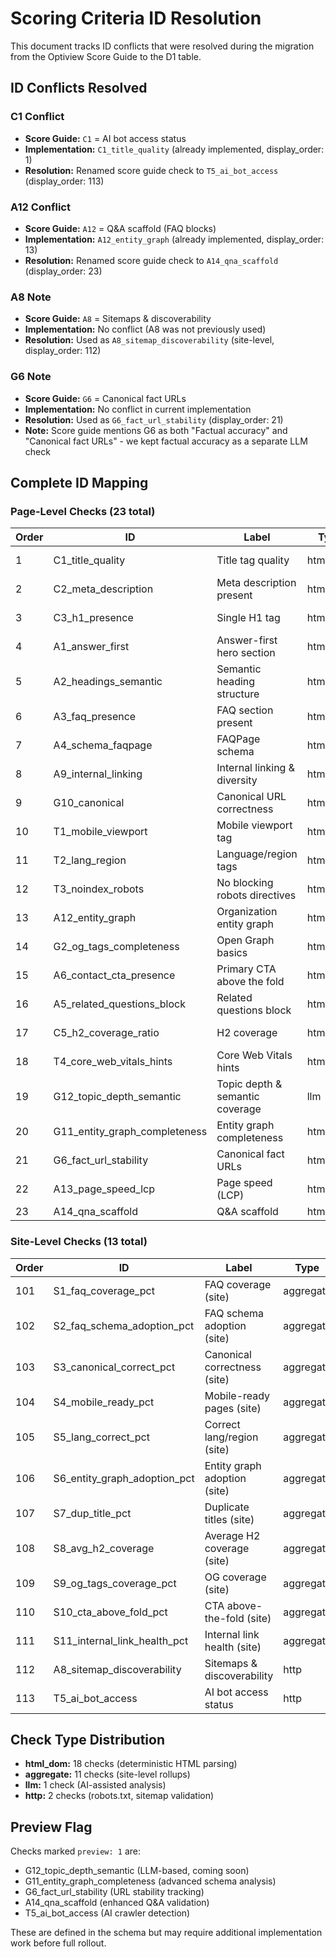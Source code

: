 # Scoring Criteria ID Resolution

This document tracks ID conflicts that were resolved during the migration from the Optiview Score Guide to the D1 table.

## ID Conflicts Resolved

### C1 Conflict
- **Score Guide:** `C1` = AI bot access status
- **Implementation:** `C1_title_quality` (already implemented, display_order: 1)
- **Resolution:** Renamed score guide check to `T5_ai_bot_access` (display_order: 113)

### A12 Conflict
- **Score Guide:** `A12` = Q&A scaffold (FAQ blocks)
- **Implementation:** `A12_entity_graph` (already implemented, display_order: 13)
- **Resolution:** Renamed score guide check to `A14_qna_scaffold` (display_order: 23)

### A8 Note
- **Score Guide:** `A8` = Sitemaps & discoverability
- **Implementation:** No conflict (A8 was not previously used)
- **Resolution:** Used as `A8_sitemap_discoverability` (site-level, display_order: 112)

### G6 Note
- **Score Guide:** `G6` = Canonical fact URLs
- **Implementation:** No conflict in current implementation
- **Resolution:** Used as `G6_fact_url_stability` (display_order: 21)
- **Note:** Score guide mentions G6 as both "Factual accuracy" and "Canonical fact URLs" - we kept factual accuracy as a separate LLM check

## Complete ID Mapping

### Page-Level Checks (23 total)

| Order | ID | Label | Type | Status |
|-------|-----|-------|------|--------|
| 1 | C1_title_quality | Title tag quality | html_dom | ✅ Implemented |
| 2 | C2_meta_description | Meta description present | html_dom | ✅ Implemented |
| 3 | C3_h1_presence | Single H1 tag | html_dom | ✅ Implemented |
| 4 | A1_answer_first | Answer-first hero section | html_dom | ✅ Implemented |
| 5 | A2_headings_semantic | Semantic heading structure | html_dom | ✅ Implemented |
| 6 | A3_faq_presence | FAQ section present | html_dom | ✅ Implemented |
| 7 | A4_schema_faqpage | FAQPage schema | html_dom | ✅ Implemented |
| 8 | A9_internal_linking | Internal linking & diversity | html_dom | ✅ Implemented |
| 9 | G10_canonical | Canonical URL correctness | html_dom | ✅ Implemented |
| 10 | T1_mobile_viewport | Mobile viewport tag | html_dom | ✅ Implemented |
| 11 | T2_lang_region | Language/region tags | html_dom | ✅ Implemented |
| 12 | T3_noindex_robots | No blocking robots directives | html_dom | ✅ Implemented |
| 13 | A12_entity_graph | Organization entity graph | html_dom | ✅ Implemented |
| 14 | G2_og_tags_completeness | Open Graph basics | html_dom | ✅ Implemented |
| 15 | A6_contact_cta_presence | Primary CTA above the fold | html_dom | ✅ Implemented |
| 16 | A5_related_questions_block | Related questions block | html_dom | ✅ Implemented |
| 17 | C5_h2_coverage_ratio | H2 coverage | html_dom | ✅ Implemented |
| 18 | T4_core_web_vitals_hints | Core Web Vitals hints | html_dom | ✅ Implemented |
| 19 | G12_topic_depth_semantic | Topic depth & semantic coverage | llm | 🔄 Preview |
| 20 | G11_entity_graph_completeness | Entity graph completeness | html_dom | 🔄 Preview |
| 21 | G6_fact_url_stability | Canonical fact URLs | html_dom | 🔄 Preview |
| 22 | A13_page_speed_lcp | Page speed (LCP) | html_dom | ✅ Implemented |
| 23 | A14_qna_scaffold | Q&A scaffold | html_dom | 🔄 Preview |

### Site-Level Checks (13 total)

| Order | ID | Label | Type | Status |
|-------|-----|-------|------|--------|
| 101 | S1_faq_coverage_pct | FAQ coverage (site) | aggregate | ✅ Implemented |
| 102 | S2_faq_schema_adoption_pct | FAQ schema adoption (site) | aggregate | ✅ Implemented |
| 103 | S3_canonical_correct_pct | Canonical correctness (site) | aggregate | ✅ Implemented |
| 104 | S4_mobile_ready_pct | Mobile-ready pages (site) | aggregate | ✅ Implemented |
| 105 | S5_lang_correct_pct | Correct lang/region (site) | aggregate | ✅ Implemented |
| 106 | S6_entity_graph_adoption_pct | Entity graph adoption (site) | aggregate | ✅ Implemented |
| 107 | S7_dup_title_pct | Duplicate titles (site) | aggregate | ✅ Implemented |
| 108 | S8_avg_h2_coverage | Average H2 coverage (site) | aggregate | ✅ Implemented |
| 109 | S9_og_tags_coverage_pct | OG coverage (site) | aggregate | ✅ Implemented |
| 110 | S10_cta_above_fold_pct | CTA above-the-fold (site) | aggregate | ✅ Implemented |
| 111 | S11_internal_link_health_pct | Internal link health (site) | aggregate | ✅ Implemented |
| 112 | A8_sitemap_discoverability | Sitemaps & discoverability | http | ✅ Implemented |
| 113 | T5_ai_bot_access | AI bot access status | http | 🔄 Preview |

## Check Type Distribution

- **html_dom:** 18 checks (deterministic HTML parsing)
- **aggregate:** 11 checks (site-level rollups)
- **llm:** 1 check (AI-assisted analysis)
- **http:** 2 checks (robots.txt, sitemap validation)

## Preview Flag

Checks marked `preview: 1` are:
- G12_topic_depth_semantic (LLM-based, coming soon)
- G11_entity_graph_completeness (advanced schema analysis)
- G6_fact_url_stability (URL stability tracking)
- A14_qna_scaffold (enhanced Q&A validation)
- T5_ai_bot_access (AI crawler detection)

These are defined in the schema but may require additional implementation work before full rollout.

